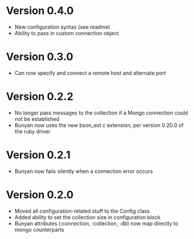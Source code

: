 Version 0.4.0
=============
* New configuration syntax (see readme)
* Ability to pass in custom connection object

Version 0.3.0
=============
* Can now specify and connect a remote host and alternate port

Version 0.2.2
=============
* No longer pass messages to the collection if a Mongo connection could not be established
* Bunyan now uses the new bson_ext c extension, per version 0.20.0 of the ruby driver

Version 0.2.1
=============
* Bunyan now fails silently when a connection error occurs

Version 0.2.0
=============
* Moved all configuration-related stuff to the Config class
* Added ability to set the collection size in configuration block
* Bunyan attributes (:connection, :collection, :db) now map directly to mongo counterparts
